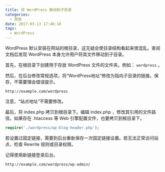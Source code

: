```yaml
---
title: 将 WordPress 移动到子目录
categories:
  - 其他
date: 2017-03-13 17:46:10
tags:
  - WordPress
---
```


WordPress 默认安装在网站的根目录，这无疑会使目录结构看起来很混乱。查阅文档后发现 WordPress 本身允许用户将其文件移动到子目录。

<!-- more -->

首先，在根目录下创建用于存放 WordPress 文件的文件夹。例如： `wordpress` 。

然后，在后台修改常规选项，将“WordPress地址”修改为指向子目录的链接。保存，不需要理会错误提示。

``` xhtml
http://example.com/wordpress
```

注意，“站点地址”不需要修改。

最后，将 index.php 拷贝到根目录下。编辑 index.php ，修改其引用的文件路径。如果存在 .htaccess 等 Web 引擎配置文件，也要拷贝到根目录下。

``` php
require('./wordpress/wp-blog-header.php');
```

若设置过固定链接，需要到后台重新保存一次固定链接设置。若无法正常访问站点，检查 Rewrite 规则或目录权限。

记得使用新链接登录后台。

``` xhtml
http://example.com/wordpress/wp-admin/
```